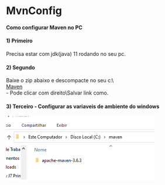 # MvnConfig 
<h4>Como configurar Maven no PC</h4>

<h4>1) Primeiro</h4>
Precisa estar com jdk(java) 11 rodando no seu pc.
<h4>2) Segundo</h4>
Baixe o zip abaixo e descompacte no seu c:\ </br>
<a href="apache-maven-3.6.3.zip">Maven</a>
</br> - Pode clicar com direito\Salvar link como.
</nr>
<h4>3) Terceiro - Configurar as variaveis de ambiente do windows</h4>
<img src="olocal.png">
